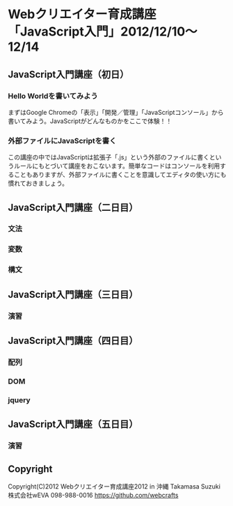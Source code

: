 # Webクリエイター育成講座「JavaScript入門」2012/12/10〜12/14
## JavaScript入門講座（初日）
### Hello Worldを書いてみよう
まずはGoogle Chromeの「表示」「開発／管理」「JavaScriptコンソール」から書いてみよう。JavaScriptがどんなものかをここで体験！！
### 外部ファイルにJavaScriptを書く
この講座の中ではJavaScriptは拡張子「.js」という外部のファイルに書くというルールにもとづいて講座をおこないます。簡単なコードはコンソールを利用することもありますが、外部ファイルに書くことを意識してエディタの使い方にも慣れておきましょう。
## JavaScript入門講座（二日目）
### 文法
### 変数
### 構文
## JavaScript入門講座（三日目）
### 演習
## JavaScript入門講座（四日目）
### 配列
### DOM
### jquery
## JavaScript入門講座（五日目）
### 演習

## Copyright
Copyright(C)2012 Webクリエイター育成講座2012 in 沖縄
Takamasa Suzuki 株式会社wEVA 098-988-0016
https://github.com/webcrafts
